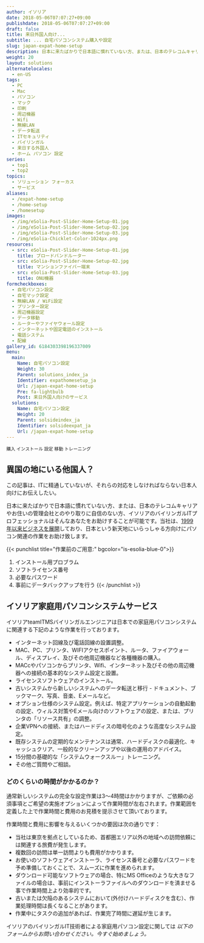 ```yaml
---
author: イソリア
date: 2018-05-06T07:07:27+09:00
publishdate: 2018-05-06T07:07:27+09:00
draft: false
title: 来日外国人向け...
subtitle: ... 自宅パソコンシステム購入や設定
slug: japan-expat-home-setup
description: 日本に来たばかりで日本語に慣れていない方、または、日本のテレコムキャリアやお住いの管理会社とのやり取りに自信のない方、イソリアのバイリンガルITプロフェッショナルはそんなあなたをお助けすることが可能です。
weight: 20
layout: solutions
alternatelocales:
  - en-US
tags:
  - PC
  - Mac
  - パソコン
  - マック
  - 印刷
  - 周辺機器
  - Wifi
  - 無線LAN
  - データ転送
  - ITセキュリティ
  - バイリンガル
  - 来日する外国人
  - ホーム パソコン 設定
series:
  - top1
  - top2
topics:
  - ソリューション フォーカス
  - サービス
aliases:
  - /expat-home-setup
  - /home-setup
  - /homesetup
images:
  - /img/eSolia-Post-Slider-Home-Setup-01.jpg
  - /img/eSolia-Post-Slider-Home-Setup-02.jpg
  - /img/eSolia-Post-Slider-Home-Setup-03.jpg
  - /img/eSolia-Chicklet-Color-1024px.png
resources:
  - src: eSolia-Post-Slider-Home-Setup-01.jpg
    title: ブロードバンドルーター
  - src: eSolia-Post-Slider-Home-Setup-02.jpg
    title: マンションファイバー端末
  - src: eSolia-Post-Slider-Home-Setup-03.jpg
    title: ONU機器
formcheckboxes:
  - 自宅パソコン設定
  - 自宅マック設定
  - 無線LAN / WiFi設定
  - プリンター設定
  - 周辺機器設定
  - データ移動
  - ルーターやファイヤウォール設定
  - インターネットや固定電話のインストール
  - 電話システム
  - 配線
gallery_id: 6184303398196337009
menu:
  main:
    Name: 自宅パソコン設定
    Weight: 30
    Parent: solutions_index_ja
    Identifier: expathomesetup_ja
    Url: /japan-expat-home-setup
    Pre: fa-lightbulb
    Post: 来日外国人向けのサービス
  solutions:
    Name: 自宅パソコン設定
    Weight: 20
    Parent: solsideindex_ja
    Identifier: solsideexpat_ja
    Url: /japan-expat-home-setup
---
```


<small>
<a class="grey lighten-3 green-text waves-effect waves-light btn">購入</a>
<a class="grey lighten-3 green-text waves-effect waves-light btn">インストール</a>
<a class="grey lighten-3 green-text waves-effect waves-light btn">設定</a>
<a class="grey lighten-3 green-text waves-effect waves-light btn">移動</a>
<a class="grey lighten-3 green-text waves-effect waves-light btn">トレーニング</a>
</small>

## 異国の地にいる他国人？

この記事は、ITに精通していないが、それらの対応をしなければならない日本人向けにお伝えしたい。

日本に来たばかりで日本語に慣れていない方、または、日本のテレコムキャリアやお住いの管理会社とのやり取りに自信のない方、イソリアのバイリンガルITプロフェッショナルはそんなあなたをお助けすることが可能です。当社は、[1999年以来ビジネスを展開](/about/)しており、日本という新天地にいらっしゃる方向けにパソコン関連の作業をお助け致します。

{{< punchlist title="作業前のご用意:" bgcolor="is-esolia-blue-0">}}
1. インストール用プロブラム
1. ソフトライセンス番号
1. 必要なパスワード
1. 事前にデータバックアップを行う
{{< /punchlist >}}

## イソリア家庭用パソコンシステムサービス

イソリアteamITMSバイリンガルエンジニアは日本での家庭用パソコンシステムに関連する下記のような作業を行っております。

* インターネット回線及び電話回線の設置調整。
* MAC、PC、プリンタ、WIFIアクセスポイント、ルータ、ファイアウォール、ディスプレイ、及びその他周辺機器など各種機器の購入。
* MACcやパソコンからプリンタ、Wifi、インターネット及びその他の周辺機器への接続の基本的なシステム設定と設置。
* ライセンスソフトウェアのインストール。
* 古いシステムから新しいシステムへのデータ転送と移行 - ドキュメント、ブックマーク、写真、音楽、Eメールなど。
* オプション仕様のシステム設定。例えば、特定アプリケーションの自動起動の設定、ウィルス対策やEメール向けのソフトウェアの設定、または、プリンタの「リソース共有」の調整。
* 企業VPNへの接続、またはハードディスの暗号化のような高度なシステム設定。  
* 既存システムの定期的なメンテナンスは通常、ハードディスクの最適化、キャッシュクリア、一般的なクリーンアップや以後の運用のアドバイス。
* 15分間の基礎的な「システムウォークスルー」トレーニング。
* その他ご質問やご相談。

### どのくらいの時間がかかるのか？

通常新しいシステムの完全な設定作業は3～4時間はかかりますが、ご依頼の必須事項とご希望の実施オプションによって作業時間が左右されます。作業範囲を定義した上で作業時間と費用のお見積を提示させて頂いております。

作業時間と費用に影響を与えるいくつかの要因は次の通りです：

* 当社は東京を拠点としているため、首都圏エリア以外の地域への訪問依頼には関連する旅費が発生します。
* 複数回の訪問は単一訪問よりも費用がかかります。
* お使いのソフトウェアインストーラ、ライセンス番号と必要なパスワードを予め準備しておくことで、スムーズに作業を進められます。
* ダウンロード可能なソフトウェアの場合、特にMS Officeのような大きなファイルの場合は、事前にインストーラファイルへのダウンロードを済ませる事で作業時間上より効率的です。
* 古いまたは欠陥のあるシステムにおいて(外付けハードディスクを含む）、作業処理時間は長くなることがあります。
* 作業中にタスクの追加があれば、作業完了時間に遅延が生じます。

イソリアのバイリンガルIT技術者による家庭用パソコン設定に関しては _以下のフォームからお問い合わせください。今すぐ始めましょう。_
